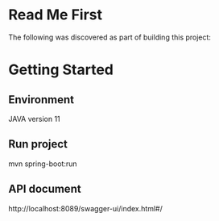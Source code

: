 # Read Me First
The following was discovered as part of building this project: 
# Getting Started
## Environment
JAVA version 11
## Run project 
mvn spring-boot:run
## API document
http://localhost:8089/swagger-ui/index.html#/
